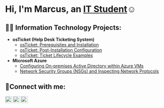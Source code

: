<h1>Hi, I'm Marcus, an <a href="https://www.linkedin.com/in/marcus-gravelle-46760680">IT Student</a>☺</h1>

<h2>👨‍💻 Information Technology Projects:</h2>

- <b>osTicket (Help Desk Ticketing System)</b>
  - [osTicket: Prerequisites and Installation](https://github.com/marcusgravelle/osticket-prereqs)
  - [osTicket: Post-Installation Configuration](https://github.com/marcusgravelle/post-install-config)
  - [osTicket: Ticket Lifecycle Examples](https://github.com/marcusgravelle/ticket-lifecycle)
- <b>Microsoft Azure</b>
  - [Configuring On-premises Active Directory within Azure VMs](https://github.com/marcusgravelle/configure-ad)
  - [Network Security Groups (NSGs) and Inspecting Network Protocols](https://github.com/marcusgravelle/azure-network-protocols)

<h2>🤳Connect with me:</h2>

[<img align="left" alt="Josh | LinkedIn" width="22px" src="https://cdn.jsdelivr.net/npm/simple-icons@v3/icons/linkedin.svg" />][linkedin]
[<img align="left" alt="Josh | Instagram" width="22px" src="https://cdn.jsdelivr.net/npm/simple-icons@v3/icons/instagram.svg" />][instagram]
[<img align="left" alt="Josh | Facebook" width="22px" src="https://cdn.jsdelivr.net/npm/simple-icons@v3/icons/facebook.svg" />][facebook]

[facebook]: https://www.facebook.com/marcus.gravelle.1
[instagram]: https://www.instagram.com/gravellemarcus
[linkedin]: https://www.linkedin.com/in/marcus-gravelle-46760680
